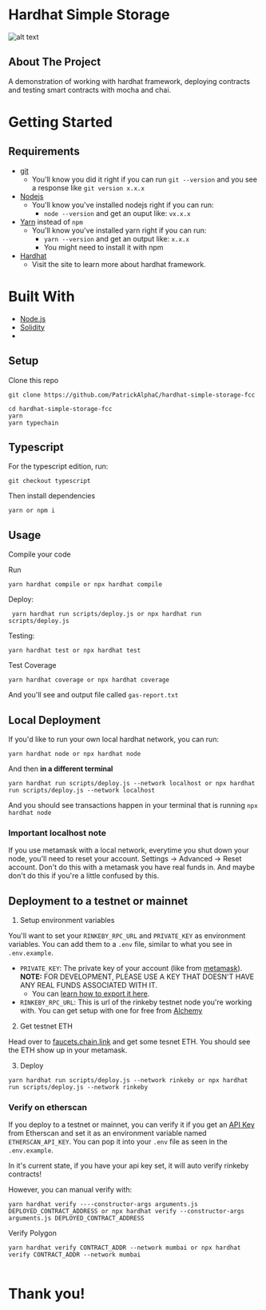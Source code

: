 # Hardhat Simple Storage

![alt text](https://user-images.githubusercontent.com/176499/96893278-ebc67580-1460-11eb-9530-d5df3a3d65d0.png)

## About The Project

A demonstration of working with hardhat framework, deploying contracts and testing smart contracts with mocha and chai.

# Getting Started

## Requirements

- [git](https://git-scm.com/book/en/v2/Getting-Started-Installing-Git)
  - You'll know you did it right if you can run `git --version` and you see a response like `git version x.x.x`
- [Nodejs](https://nodejs.org/en/)
  - You'll know you've installed nodejs right if you can run:
    - `node --version` and get an ouput like: `vx.x.x`
- [Yarn](https://classic.yarnpkg.com/lang/en/docs/install/) instead of `npm`
  - You'll know you've installed yarn right if you can run:
    - `yarn --version` and get an output like: `x.x.x`
    - You might need to install it with npm
- [Hardhat](https://hardhat.org/tutorial/setting-up-the-environment/)
  - Visit the site to learn more about hardhat framework.

# Built With

- [Node.js](https://nodejs.org/en/)
- [Solidity](https://docs.soliditylang.org/en/v0.8.15/)
- 

## Setup

Clone this repo

```
git clone https://github.com/PatrickAlphaC/hardhat-simple-storage-fcc

cd hardhat-simple-storage-fcc
yarn
yarn typechain
```

## Typescript

For the typescript edition, run:

```
git checkout typescript
```
Then install dependencies

```
yarn or npm i
```

## Usage

Compile your code

Run

```
yarn hardhat compile or npx hardhat compile
```

Deploy:

```
 yarn hardhat run scripts/deploy.js or npx hardhat run scripts/deploy.js
```

Testing:

```
yarn hardhat test or npx hardhat test
```

Test Coverage

```
yarn hardhat coverage or npx hardhat coverage

```

And you'll see and output file called `gas-report.txt`

## Local Deployment

If you'd like to run your own local hardhat network, you can run:

```
yarn hardhat node or npx hardhat node
```

And then **in a different terminal**

```
yarn hardhat run scripts/deploy.js --network localhost or npx hardhat run scripts/deploy.js --network localhost
```

And you should see transactions happen in your terminal that is running `npx hardhat node`

### Important localhost note

If you use metamask with a local network, everytime you shut down your node, you'll need to reset your account. Settings -> Advanced -> Reset account. Don't do this with a metamask you have real funds in. And maybe don't do this if you're a little confused by this.

## Deployment to a testnet or mainnet

1. Setup environment variables

You'll want to set your `RINKEBY_RPC_URL` and `PRIVATE_KEY` as environment variables. You can add them to a `.env` file, similar to what you see in `.env.example`.

- `PRIVATE_KEY`: The private key of your account (like from [metamask](https://metamask.io/)). **NOTE:** FOR DEVELOPMENT, PLEASE USE A KEY THAT DOESN'T HAVE ANY REAL FUNDS ASSOCIATED WITH IT.
  - You can [learn how to export it here](https://metamask.zendesk.com/hc/en-us/articles/360015289632-How-to-Export-an-Account-Private-Key).
- `RINKEBY_RPC_URL`: This is url of the rinkeby testnet node you're working with. You can get setup with one for free from [Alchemy](https://alchemy.com/?a=673c802981)

2. Get testnet ETH

Head over to [faucets.chain.link](https://faucets.chain.link/) and get some tesnet ETH. You should see the ETH show up in your metamask.

3. Deploy

```
yarn hardhat run scripts/deploy.js --network rinkeby or npx hardhat run scripts/deploy.js --network rinkeby
```

### Verify on etherscan

If you deploy to a testnet or mainnet, you can verify it if you get an [API Key](https://etherscan.io/myapikey) from Etherscan and set it as an environment variable named `ETHERSCAN_API_KEY`. You can pop it into your `.env` file as seen in the `.env.example`.

In it's current state, if you have your api key set, it will auto verify rinkeby contracts!

However, you can manual verify with:

```
yarn hardhat verify ----constructor-args arguments.js DEPLOYED_CONTRACT_ADDRESS or npx hardhat verify --constructor-args arguments.js DEPLOYED_CONTRACT_ADDRESS
```
Verify Polygon 
```
yarn hardhat verify CONTRACT_ADDR --network mumbai or npx hardhat verify CONTRACT_ADDR --network mumbai


```

# Thank you!
